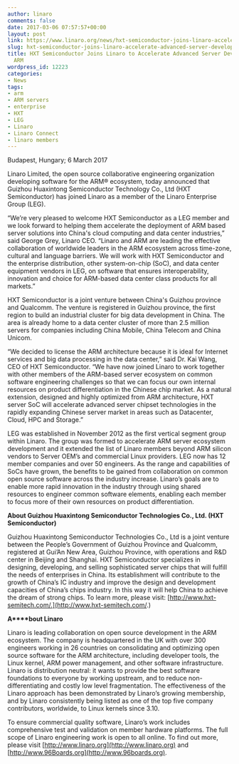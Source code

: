 ```yaml
---
author: linaro
comments: false
date: 2017-03-06 07:57:57+00:00
layout: post
link: https://www.linaro.org/news/hxt-semiconductor-joins-linaro-accelerate-advanced-server-development-arm/
slug: hxt-semiconductor-joins-linaro-accelerate-advanced-server-development-arm
title: HXT Semiconductor Joins Linaro to Accelerate Advanced Server Development on
  ARM
wordpress_id: 12223
categories:
- News
tags:
- arm
- ARM servers
- enterprise
- HXT
- LEG
- Linaro
- Linaro Connect
- linaro members
---
```


Budapest, Hungary; 6 March 2017

Linaro Limited, the open source collaborative engineering organization developing software for the ARM® ecosystem, today announced that Guizhou Huaxintong Semiconductor Technology Co., Ltd (HXT Semiconductor) has joined Linaro as a member of the Linaro Enterprise Group (LEG).

“We’re very pleased to welcome HXT Semiconductor as a LEG member and we look forward to helping them accelerate the deployment of ARM based server solutions into China's cloud computing and data center industries,” said George Grey, Linaro CEO. “Linaro and ARM are leading the effective collaboration of worldwide leaders in the ARM ecosystem across time-zone, cultural and language barriers. We will work with HXT Semiconductor and the enterprise distribution, other system-on-chip (SoC), and data center equipment vendors in LEG, on software that ensures interoperability, innovation and choice for ARM-based data center class products for all markets.”

HXT Semiconductor is a joint venture between China's Guizhou province and Qualcomm. The venture is registered in Guizhou province, the first region to build an industrial cluster for big data development in China. The area is already home to a data center cluster of more than 2.5 million servers for companies including China Mobile, China Telecom and China Unicom.

“We decided to license the ARM architecture because it is ideal for Internet services and big data processing in the data center,” said Dr. Kai Wang, CEO of HXT Semiconductor. “We have now joined Linaro to work together with other members of the ARM-based server ecosystem on common software engineering challenges so that we can focus our own internal resources on product differentiation in the Chinese chip market. As a natural extension, designed and highly optimized from ARM architecture, HXT server SoC will accelerate advanced server chipset technologies in the rapidly expanding Chinese server market in areas such as Datacenter, Cloud, HPC and Storage.”

LEG was established in November 2012 as the first vertical segment group within Linaro. The group was formed to accelerate ARM server ecosystem development and it extended the list of Linaro members beyond ARM silicon vendors to Server OEM’s and commercial Linux providers. LEG now has 12 member companies and over 50 engineers. As the range and capabilities of SoCs have grown, the benefits to be gained from collaboration on common open source software across the industry increase. Linaro’s goals are to enable more rapid innovation in the industry through using shared resources to engineer common software elements, enabling each member to focus more of their own resources on product differentiation.

**About Guizhou Huaxintong Semiconductor Technologies Co., Ltd. (HXT Semiconductor)**

Guizhou Huaxintong Semiconductor Technologies Co., Ltd is a joint venture between the People’s Government of Guizhou Province and Qualcomm, registered at Gui’An New Area, Guizhou Province, with operations and R&D center in Beijing and Shanghai. HXT Semiconductor specializes in designing, developing, and selling sophisticated server chips that will fulfill the needs of enterprises in China. Its establishment will contribute to the growth of China’s IC industry and improve the design and development capacities of China’s chips industry. In this way it will help China to achieve the dream of strong chips. To learn more, please visit: [http://www.hxt-semitech.com/.](http://www.hxt-semitech.com/.)

**A****bout Linaro**

Linaro is leading collaboration on open source development in the ARM ecosystem. The company is headquartered in the UK with over 300 engineers working in 26 countries on consolidating and optimizing open source software for the ARM architecture, including developer tools, the Linux kernel, ARM power management, and other software infrastructure. Linaro is distribution neutral: it wants to provide the best software foundations to everyone by working upstream, and to reduce non-differentiating and costly low level fragmentation. The effectiveness of the Linaro approach has been demonstrated by Linaro’s growing membership, and by Linaro consistently being listed as one of the top five company contributors, worldwide, to Linux kernels since 3.10.

To ensure commercial quality software, Linaro’s work includes comprehensive test and validation on member hardware platforms. The full scope of Linaro engineering work is open to all online. To find out more, please visit [http://www.linaro.org](http://www.linaro.org) and [http://www.96Boards.org](http://www.96boards.org).


